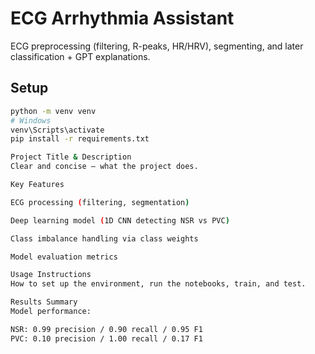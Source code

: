 # ECG Arrhythmia Assistant

ECG preprocessing (filtering, R-peaks, HR/HRV), segmenting, and later classification + GPT explanations.

## Setup
```bash
python -m venv venv
# Windows
venv\Scripts\activate
pip install -r requirements.txt

Project Title & Description
Clear and concise — what the project does.

Key Features

ECG processing (filtering, segmentation)

Deep learning model (1D CNN detecting NSR vs PVC)

Class imbalance handling via class weights

Model evaluation metrics

Usage Instructions
How to set up the environment, run the notebooks, train, and test.

Results Summary
Model performance:

NSR: 0.99 precision / 0.90 recall / 0.95 F1
PVC: 0.10 precision / 1.00 recall / 0.17 F1

